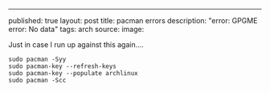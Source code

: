 ---
published: true
layout: post
title: pacman errors
description: "error: GPGME error: No data"
tags: arch
source:
image:



Just in case I run up against this again....

	sudo pacman -Syy
	sudo pacman-key --refresh-keys
	sudo pacman-key --populate archlinux
	sudo pacman -Scc
